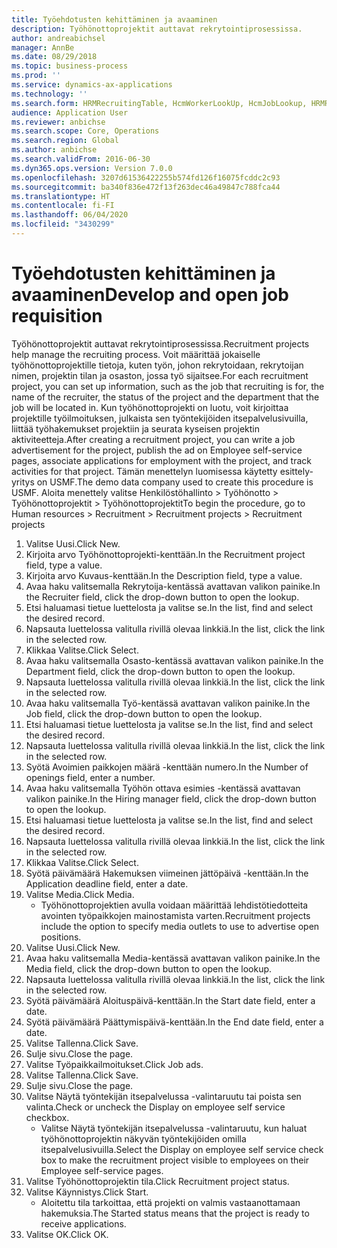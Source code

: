```yaml
---
title: Työehdotusten kehittäminen ja avaaminen
description: Työhönottoprojektit auttavat rekrytointiprosessissa.
author: andreabichsel
manager: AnnBe
ms.date: 08/29/2018
ms.topic: business-process
ms.prod: ''
ms.service: dynamics-ax-applications
ms.technology: ''
ms.search.form: HRMRecruitingTable, HcmWorkerLookUp, HcmJobLookup, HRMRecruitingMedia, HRMRecruitingJobAd, HcmPersonnelManagementWorkspace
audience: Application User
ms.reviewer: anbichse
ms.search.scope: Core, Operations
ms.search.region: Global
ms.author: anbichse
ms.search.validFrom: 2016-06-30
ms.dyn365.ops.version: Version 7.0.0
ms.openlocfilehash: 3207d61536422255b574fd126f16075fcddc2c93
ms.sourcegitcommit: ba340f836e472f13f263dec46a49847c788fca44
ms.translationtype: HT
ms.contentlocale: fi-FI
ms.lasthandoff: 06/04/2020
ms.locfileid: "3430299"
---
```

# <a name="develop-and-open-job-requisition"></a><span data-ttu-id="40caa-103">Työehdotusten kehittäminen ja avaaminen</span><span class="sxs-lookup"><span data-stu-id="40caa-103">Develop and open job requisition</span></span>



<span data-ttu-id="40caa-104">Työhönottoprojektit auttavat rekrytointiprosessissa.</span><span class="sxs-lookup"><span data-stu-id="40caa-104">Recruitment projects help manage the recruiting process.</span></span> <span data-ttu-id="40caa-105">Voit määrittää jokaiselle työhönottoprojektille tietoja, kuten työn, johon rekrytoidaan, rekrytoijan nimen, projektin tilan ja osaston, jossa työ sijaitsee.</span><span class="sxs-lookup"><span data-stu-id="40caa-105">For each recruitment project, you can set up information, such as the job that recruiting is for, the name of the recruiter, the status of the project and the department that the job will be located in.</span></span> <span data-ttu-id="40caa-106">Kun työhönottoprojekti on luotu, voit kirjoittaa projektille työilmoituksen, julkaista sen työntekijöiden itsepalvelusivuilla, liittää työhakemukset projektiin ja seurata kyseisen projektin aktiviteetteja.</span><span class="sxs-lookup"><span data-stu-id="40caa-106">After creating a recruitment project, you can write a job advertisement for the project, publish the ad on Employee self-service pages, associate applications for employment with the project, and track activities for that project.</span></span> <span data-ttu-id="40caa-107">Tämän menettelyn luomisessa käytetty esittely-yritys on USMF.</span><span class="sxs-lookup"><span data-stu-id="40caa-107">The demo data company used to create this procedure is USMF.</span></span> <span data-ttu-id="40caa-108">Aloita menettely valitse Henkilöstöhallinto > Työhönotto > Työhönottoprojektit > Työhönottoprojektit</span><span class="sxs-lookup"><span data-stu-id="40caa-108">To begin the procedure, go to Human resources > Recruitment > Recruitment projects > Recruitment projects</span></span>

1. <span data-ttu-id="40caa-109">Valitse Uusi.</span><span class="sxs-lookup"><span data-stu-id="40caa-109">Click New.</span></span>
2. <span data-ttu-id="40caa-110">Kirjoita arvo Työhönottoprojekti-kenttään.</span><span class="sxs-lookup"><span data-stu-id="40caa-110">In the Recruitment project field, type a value.</span></span>
3. <span data-ttu-id="40caa-111">Kirjoita arvo Kuvaus-kenttään.</span><span class="sxs-lookup"><span data-stu-id="40caa-111">In the Description field, type a value.</span></span>
4. <span data-ttu-id="40caa-112">Avaa haku valitsemalla Rekrytoija-kentässä avattavan valikon painike.</span><span class="sxs-lookup"><span data-stu-id="40caa-112">In the Recruiter field, click the drop-down button to open the lookup.</span></span>
5. <span data-ttu-id="40caa-113">Etsi haluamasi tietue luettelosta ja valitse se.</span><span class="sxs-lookup"><span data-stu-id="40caa-113">In the list, find and select the desired record.</span></span>
6. <span data-ttu-id="40caa-114">Napsauta luettelossa valitulla rivillä olevaa linkkiä.</span><span class="sxs-lookup"><span data-stu-id="40caa-114">In the list, click the link in the selected row.</span></span>
7. <span data-ttu-id="40caa-115">Klikkaa Valitse.</span><span class="sxs-lookup"><span data-stu-id="40caa-115">Click Select.</span></span>
8. <span data-ttu-id="40caa-116">Avaa haku valitsemalla Osasto-kentässä avattavan valikon painike.</span><span class="sxs-lookup"><span data-stu-id="40caa-116">In the Department field, click the drop-down button to open the lookup.</span></span>
9. <span data-ttu-id="40caa-117">Napsauta luettelossa valitulla rivillä olevaa linkkiä.</span><span class="sxs-lookup"><span data-stu-id="40caa-117">In the list, click the link in the selected row.</span></span>
10. <span data-ttu-id="40caa-118">Avaa haku valitsemalla Työ-kentässä avattavan valikon painike.</span><span class="sxs-lookup"><span data-stu-id="40caa-118">In the Job field, click the drop-down button to open the lookup.</span></span>
11. <span data-ttu-id="40caa-119">Etsi haluamasi tietue luettelosta ja valitse se.</span><span class="sxs-lookup"><span data-stu-id="40caa-119">In the list, find and select the desired record.</span></span>
12. <span data-ttu-id="40caa-120">Napsauta luettelossa valitulla rivillä olevaa linkkiä.</span><span class="sxs-lookup"><span data-stu-id="40caa-120">In the list, click the link in the selected row.</span></span>
13. <span data-ttu-id="40caa-121">Syötä Avoimien paikkojen määrä -kenttään numero.</span><span class="sxs-lookup"><span data-stu-id="40caa-121">In the Number of openings field, enter a number.</span></span>
14. <span data-ttu-id="40caa-122">Avaa haku valitsemalla Työhön ottava esimies -kentässä avattavan valikon painike.</span><span class="sxs-lookup"><span data-stu-id="40caa-122">In the Hiring manager field, click the drop-down button to open the lookup.</span></span>
15. <span data-ttu-id="40caa-123">Etsi haluamasi tietue luettelosta ja valitse se.</span><span class="sxs-lookup"><span data-stu-id="40caa-123">In the list, find and select the desired record.</span></span>
16. <span data-ttu-id="40caa-124">Napsauta luettelossa valitulla rivillä olevaa linkkiä.</span><span class="sxs-lookup"><span data-stu-id="40caa-124">In the list, click the link in the selected row.</span></span>
17. <span data-ttu-id="40caa-125">Klikkaa Valitse.</span><span class="sxs-lookup"><span data-stu-id="40caa-125">Click Select.</span></span>
18. <span data-ttu-id="40caa-126">Syötä päivämäärä Hakemuksen viimeinen jättöpäivä -kenttään.</span><span class="sxs-lookup"><span data-stu-id="40caa-126">In the Application deadline field, enter a date.</span></span>
19. <span data-ttu-id="40caa-127">Valitse Media.</span><span class="sxs-lookup"><span data-stu-id="40caa-127">Click Media.</span></span>
    * <span data-ttu-id="40caa-128">Työhönottoprojektien avulla voidaan määrittää lehdistötiedotteita avointen työpaikkojen mainostamista varten.</span><span class="sxs-lookup"><span data-stu-id="40caa-128">Recruitment projects include the option to specify media outlets to use to advertise open positions.</span></span>  
20. <span data-ttu-id="40caa-129">Valitse Uusi.</span><span class="sxs-lookup"><span data-stu-id="40caa-129">Click New.</span></span>
21. <span data-ttu-id="40caa-130">Avaa haku valitsemalla Media-kentässä avattavan valikon painike.</span><span class="sxs-lookup"><span data-stu-id="40caa-130">In the Media field, click the drop-down button to open the lookup.</span></span>
22. <span data-ttu-id="40caa-131">Napsauta luettelossa valitulla rivillä olevaa linkkiä.</span><span class="sxs-lookup"><span data-stu-id="40caa-131">In the list, click the link in the selected row.</span></span>
23. <span data-ttu-id="40caa-132">Syötä päivämäärä Aloituspäivä-kenttään.</span><span class="sxs-lookup"><span data-stu-id="40caa-132">In the Start date field, enter a date.</span></span>
24. <span data-ttu-id="40caa-133">Syötä päivämäärä Päättymispäivä-kenttään.</span><span class="sxs-lookup"><span data-stu-id="40caa-133">In the End date field, enter a date.</span></span>
25. <span data-ttu-id="40caa-134">Valitse Tallenna.</span><span class="sxs-lookup"><span data-stu-id="40caa-134">Click Save.</span></span>
26. <span data-ttu-id="40caa-135">Sulje sivu.</span><span class="sxs-lookup"><span data-stu-id="40caa-135">Close the page.</span></span>
27. <span data-ttu-id="40caa-136">Valitse Työpaikkailmoitukset.</span><span class="sxs-lookup"><span data-stu-id="40caa-136">Click Job ads.</span></span>
28. <span data-ttu-id="40caa-137">Valitse Tallenna.</span><span class="sxs-lookup"><span data-stu-id="40caa-137">Click Save.</span></span>
29. <span data-ttu-id="40caa-138">Sulje sivu.</span><span class="sxs-lookup"><span data-stu-id="40caa-138">Close the page.</span></span>
30. <span data-ttu-id="40caa-139">Valitse Näytä työntekijän itsepalvelussa -valintaruutu tai poista sen valinta.</span><span class="sxs-lookup"><span data-stu-id="40caa-139">Check or uncheck the Display on employee self service checkbox.</span></span>
    * <span data-ttu-id="40caa-140">Valitse Näytä työntekijän itsepalvelussa -valintaruutu, kun haluat työhönottoprojektin näkyvän työntekijöiden omilla itsepalvelusivuilla.</span><span class="sxs-lookup"><span data-stu-id="40caa-140">Select the Display on employee self service check box to make the recruitment project visible to employees on their Employee self-service pages.</span></span>  
31. <span data-ttu-id="40caa-141">Valitse Työhönottoprojektin tila.</span><span class="sxs-lookup"><span data-stu-id="40caa-141">Click Recruitment project status.</span></span>
32. <span data-ttu-id="40caa-142">Valitse Käynnistys.</span><span class="sxs-lookup"><span data-stu-id="40caa-142">Click Start.</span></span>
    * <span data-ttu-id="40caa-143">Aloitettu tila tarkoittaa, että projekti on valmis vastaanottamaan hakemuksia.</span><span class="sxs-lookup"><span data-stu-id="40caa-143">The Started status means that the project is ready to receive applications.</span></span>  
33. <span data-ttu-id="40caa-144">Valitse OK.</span><span class="sxs-lookup"><span data-stu-id="40caa-144">Click OK.</span></span>

